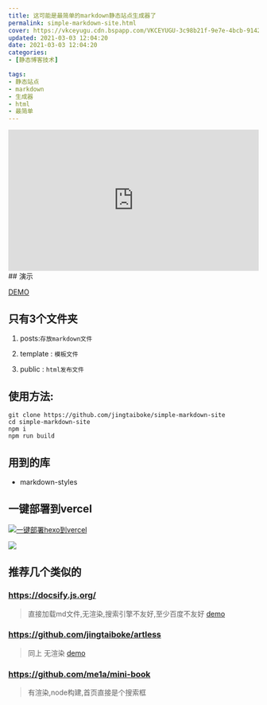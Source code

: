 ```yaml
---
title: 这可能是最简单的markdown静态站点生成器了
permalink: simple-markdown-site.html
cover: https://vkceyugu.cdn.bspapp.com/VKCEYUGU-3c98b21f-9e7e-4bcb-9142-940554115122/af0d1a2f-a35b-454a-8f96-86d4f9fedebb.png
updated: 2021-03-03 12:04:20
date: 2021-03-03 12:04:20
categories: 
- [静态博客技术]

tags: 
- 静态站点
- markdown
- 生成器
- html
- 最简单
---
```


<div style="position:relative; overflow:hidden; padding-bottom:56.25%"><iframe src="https://cdn.jwplayer.com/players/ZORIc2rj-2Ly2jD18.html" width="100%" height="100%" frameborder="0" scrolling="auto" title="2022-04-01 09-38-52" style="position:absolute;" allowfullscreen></iframe></div>
## 演示

[DEMO](https://heji.vercel.app/ "demo")

## 只有3个文件夹

1. posts:`存放markdown文件`

2. template : `模板文件`

3. public : `html发布文件`

## 使用方法:

```
git clone https://github.com/jingtaiboke/simple-markdown-site
cd simple-markdown-site
npm i
npm run build

```

## 用到的库

* markdown-styles

## 一键部署到vercel

 [![一键部署hexo到vercel](https://vercel.com/button "一键部署到vercel")](https://vercel.com/import/project?template=https://github.com/jingtaiboke/simple-markdown-site "一键部署到vercel")


![](https://vkceyugu.cdn.bspapp.com/VKCEYUGU-3c98b21f-9e7e-4bcb-9142-940554115122/678b1e57-6abb-45d7-8771-a46e9b922258.png)

## 推荐几个类似的

###  https://docsify.js.org/

 > 直接加载md文件,无渲染,搜索引擎不友好,至少百度不友好 [demo](https://github.com/docsifyjs/docsify "free-for.dev")

### https://github.com/jingtaiboke/artless

> 同上 无渲染 [demo](https://artless-wxlzmt.netlify.app/ "demo")

### https://github.com/me1a/mini-book

> 有渲染,node构建,首页直接是个搜索框








